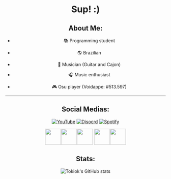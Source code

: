 <center>

# Sup! :)
  
  
## About Me:
 
 
- 📚 Programming student

- 🌎 Brazilian

- 🎸 Musician (Guitar and Cajon)

- 🎧 Music enthusiast

- 🎮 Osu player (Voidappe: #513.597)
---


## Social Medias:

[![YouTube](https://img.shields.io/badge/YouTube-FF3868?style=for-the-badge&logo=youtube&logoColorwhite)](https://www.youtube.com/channel/UCMK67Stiylf7Pu2hfC42WrA)
[![Disocrd](https://img.shields.io/badge/Discord-FF3868?style=for-the-badge&logo=discord&logoColor=white)](Tokio#2062)
[![Spotify](https://img.shields.io/badge/Spotify-FF3868?&style=for-the-badge&logo=spotify&logoColor=white)](https://open.spotify.com/user/312mbqdvsd5vsq7opdrrbdgadgra?si=325d2d0acb7a435b)

  
<img width="50" src="https://cdn.jsdelivr.net/gh/devicons/devicon/icons/git/git-original.svg" /><img width="50" src="https://cdn.jsdelivr.net/gh/devicons/devicon/icons/html5/html5-original.svg" /><img width="50" src="https://cdn.jsdelivr.net/gh/devicons/devicon/icons/css3/css3-original.svg" />
<img width="50" src="https://cdn.jsdelivr.net/gh/devicons/devicon/icons/linux/linux-original.svg" /><img width="50" src="https://cdn.jsdelivr.net/gh/devicons/devicon/icons/python/python-original.svg" />




## Stats:

![Tokiok's GitHub stats](https://github-readme-stats.vercel.app/api?username=tokiok&show_icons=true&theme=radical)
